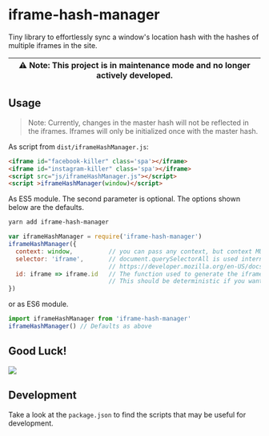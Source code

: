 # iframe-hash-manager
Tiny library to effortlessly sync a window's location hash with the hashes of multiple iframes in the site.

| :warning: Note: This project is in maintenance mode and no longer actively developed.
| --- |


## Usage
> Note: Currently, changes in the master hash will not be reflected in the iframes.
> Iframes will only be initialized once with the master hash.

As script from `dist/iframeHashManager.js`:
```html
<iframe id="facebook-killer" class='spa'></iframe>
<iframe id="instagram-killer" class='spa'></iframe>
<script src="js/iframeHashManager.js"></script>
<script >iframeHashManager(window)</script>
```

As ES5 module. The second parameter is optional. The options shown below are the defaults.
```bash
yarn add iframe-hash-manager
```

```js
var iframeHashManager = require('iframe-hash-manager')
iframeHashManager({
  context: window,          // you can pass any context, but context MUST be a window object
  selector: 'iframe',       // document.querySelectorAll is used internally
                            // https://developer.mozilla.org/en-US/docs/Web/API/Document/querySelectorAll
  id: iframe => iframe.id   // The function used to generate the iframe id
                            // This should be deterministic if you want share-able links
})
```

or as ES6 module.

```js
import iframeHashManager from 'iframe-hash-manager'
iframeHashManager() // Defaults as above
```

## Good Luck!
<img src="https://hugelolcdn.com/hugegifs.com/i/687.gif">

## Development
Take a look at the `package.json` to find the scripts that may be useful for development.
